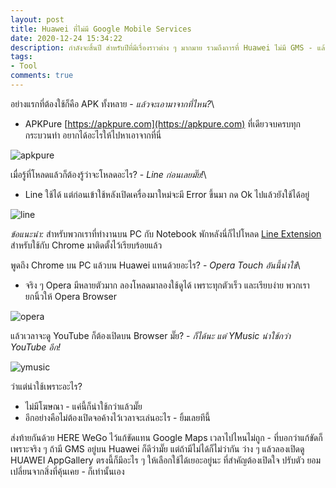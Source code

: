 ```yaml
---
layout: post
title: Huawei ที่ไม่มี Google Mobile Services
date: 2020-12-24 15:34:22
description: กำลังจะสิ้นปี สำหรับปีที่มีเรื่องราวต่าง ๆ มากมาย รวมถึงการที่ Huawei ไม่มี GMS - แล้วเราใช้อะไรแทนไปบ้าง?
tags:
- Tool
comments: true
---
```

อย่างแรกที่ต้องใช้ก็คือ APK ทั้งหลาย - *แล้วจะเอามาจากที่ไหน?*\\
- APKPure [https://apkpure.com](https://apkpure.com) ที่เดียวจบครบทุกกระบวนท่า อยากได้อะไรให้ไปหาเอาจากที่นี่

![apkpure](https://res.cloudinary.com/sdees-reallife/image/upload/v1608799484/apkpure.png)

เมื่อรู้ที่โหลดแล้วก็ต้องรู้ว่าจะโหลดอะไร? - *Line ก่อนเลยมั๊ย!*\\
- Line ใช้ได้ แต่ก่อนเข้าใช้หลังเปิดเครื่องมาใหม่จะมี Error ขึ้นมา กด Ok ไปแล้วยังใช้ได้อยู่

![line](https://res.cloudinary.com/sdees-reallife/image/upload/v1608799784/line.png)

*ข้อแนะนำ:* สำหรับพวกเราที่ทำงานบน PC กับ Notebook พักหลังนี่ก็ไปโหลด [Line Extension](https://chrome.google.com/webstore/detail/line/ophjlpahpchlmihnnnihgmmeilfjmjjc?hl=en) สำหรับใช้กับ Chrome มาติดตั้งไว้เรียบร้อยแล้ว

พูดถึง Chrome บน PC แล้วบน Huawei แทนด้วยอะไร? - *Opera Touch อันนี้น่าใช้*\\
- จริง ๆ Opera มีหลายตัวมาก ลองโหลดมาลองใช้ดูได้ เพราะทุกตัวเร็ว และเรียบง่าย พวกเรายกนิ้วให้ Opera Browser

![opera](https://res.cloudinary.com/sdees-reallife/image/upload/v1608801015/opera.png)

แล้วเวลาจะดู YouTube ก็ต้องเปิดบน Browser มั๊ย? - *ก็ได้นะ แต่ YMusic น่าใช้กว่า YouTube อีก!*

![ymusic](https://res.cloudinary.com/sdees-reallife/image/upload/v1608801893/ymusic.png)

ว่าแต่น่าใช้เพราะอะไร?
- ไม่มีโฆษณา - แค่นี้ก็น่าใช้กว่าแล้วมั๊ย
- อีกอย่างคือไม่ต้องเปิดจอค้างไว้เวลาจะเล่นอะไร - ยิ้มเลยทีนี้

ส่งท้ายกันด้วย HERE WeGo ไว้แก้ขัดแทน Google Maps เวลาไปไหนไม่ถูก - ที่บอกว่าแก้ขัดก็เพราะจริง ๆ ถ้ามี GMS อยู่บน Huawei ก็ดีว่ามั๊ย แต่ถ้ามีไม่ได้ก็ไม่ว่ากัน ว่าง ๆ แล้วลองเปิดดู HUAWEI AppGallery ตรงนี้ก็มีอะไร ๆ ให้เลือกใช้ได้เยอะอยู่นะ ที่สำคัญต้องเปิดใจ ปรับตัว ยอมเปลี่ยนจากสิ่งที่คุ้นเคย - ก็เท่านั้นเอง
